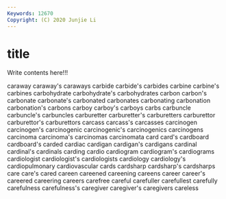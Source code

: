 ```yaml
---
Keywords: 12670
Copyright: (C) 2020 Junjie Li
---
```


# title

Write contents here!!!

caraway 
caraway's 
caraways 
carbide 
carbide's 
carbides
carbine 
carbine's 
carbines 
carbohydrate 
carbohydrate's 
carbohydrates 
carbon 
carbon's 
carbonate 
carbonate's
carbonated 
carbonates 
carbonating 
carbonation 
carbonation's 
carbons 
carboy 
carboy's 
carboys 
carbs
carbuncle 
carbuncle's 
carbuncles 
carburetter 
carburetter's 
carburetters 
carburettor 
carburettor's 
carburettors 
carcass
carcass's 
carcasses 
carcinogen 
carcinogen's 
carcinogenic 
carcinogenic's 
carcinogenics 
carcinogens 
carcinoma 
carcinoma's
carcinomas 
carcinomata 
card 
card's 
cardboard 
cardboard's 
carded 
cardiac 
cardigan 
cardigan's
cardigans 
cardinal 
cardinal's 
cardinals 
carding 
cardio 
cardiogram 
cardiogram's 
cardiograms 
cardiologist
cardiologist's 
cardiologists 
cardiology 
cardiology's 
cardiopulmonary 
cardiovascular 
cards 
cardsharp 
cardsharp's 
cardsharps
care 
care's 
cared 
careen 
careened 
careening 
careens 
career 
career's 
careered
careering 
careers 
carefree 
careful 
carefuller 
carefullest 
carefully 
carefulness 
carefulness's 
caregiver
caregiver's 
caregivers 
careless 
